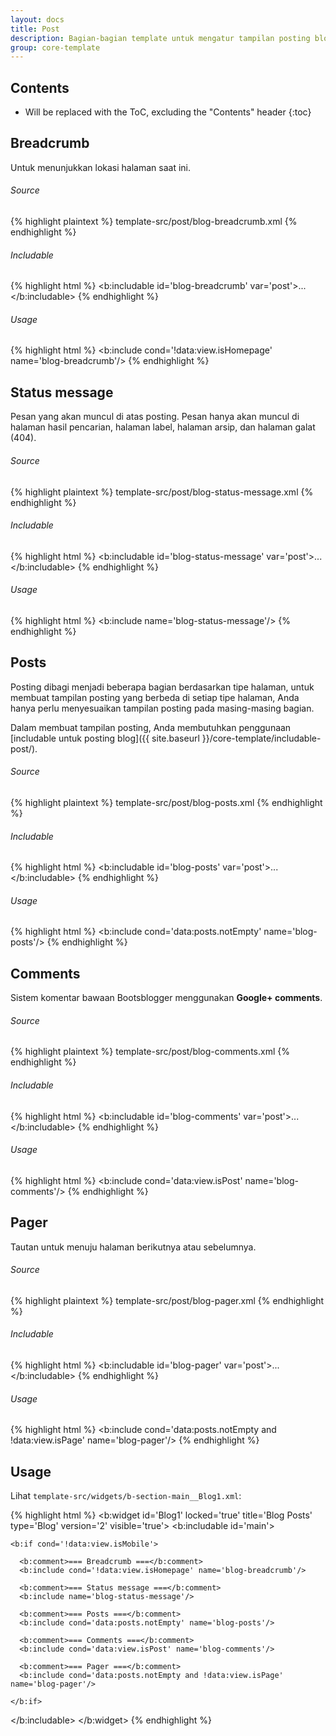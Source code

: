 ```yaml
---
layout: docs
title: Post
description: Bagian-bagian template untuk mengatur tampilan posting blog.
group: core-template
---
```


## Contents

* Will be replaced with the ToC, excluding the "Contents" header
{:toc}

## Breadcrumb

Untuk menunjukkan lokasi halaman saat ini.

###### Source

{% highlight plaintext %}
template-src/post/blog-breadcrumb.xml
{% endhighlight %}

###### Includable

{% highlight html %}
<b:includable id='blog-breadcrumb' var='post'>...</b:includable>
{% endhighlight %}

###### Usage

{% highlight html %}
<b:include cond='!data:view.isHomepage' name='blog-breadcrumb'/>
{% endhighlight %}

## Status message

Pesan yang akan muncul di atas posting. Pesan hanya akan muncul di halaman hasil pencarian, halaman label, halaman arsip, dan halaman galat (404).

###### Source

{% highlight plaintext %}
template-src/post/blog-status-message.xml
{% endhighlight %}

###### Includable

{% highlight html %}
<b:includable id='blog-status-message' var='post'>...</b:includable>
{% endhighlight %}

###### Usage

{% highlight html %}
<b:include name='blog-status-message'/>
{% endhighlight %}

## Posts

Posting dibagi menjadi beberapa bagian berdasarkan tipe halaman, untuk membuat tampilan posting yang berbeda di setiap tipe halaman, Anda hanya perlu menyesuaikan tampilan posting pada masing-masing bagian.

Dalam membuat tampilan posting, Anda membutuhkan penggunaan [includable untuk posting blog]({{ site.baseurl }}/core-template/includable-post/).

###### Source

{% highlight plaintext %}
template-src/post/blog-posts.xml
{% endhighlight %}

###### Includable

{% highlight html %}
<b:includable id='blog-posts' var='post'>...</b:includable>
{% endhighlight %}

###### Usage

{% highlight html %}
<b:include cond='data:posts.notEmpty' name='blog-posts'/>
{% endhighlight %}

## Comments

Sistem komentar bawaan Bootsblogger menggunakan **Google+ comments**.

###### Source

{% highlight plaintext %}
template-src/post/blog-comments.xml
{% endhighlight %}

###### Includable

{% highlight html %}
<b:includable id='blog-comments' var='post'>...</b:includable>
{% endhighlight %}

###### Usage

{% highlight html %}
<b:include cond='data:view.isPost' name='blog-comments'/>
{% endhighlight %}

## Pager

Tautan untuk menuju halaman berikutnya atau sebelumnya.

###### Source

{% highlight plaintext %}
template-src/post/blog-pager.xml
{% endhighlight %}

###### Includable

{% highlight html %}
<b:includable id='blog-pager' var='post'>...</b:includable>
{% endhighlight %}

###### Usage

{% highlight html %}
<b:include cond='data:posts.notEmpty and !data:view.isPage' name='blog-pager'/>
{% endhighlight %}

## Usage

Lihat `template-src/widgets/b-section-main__Blog1.xml`:

{% highlight html %}
<b:widget id='Blog1' locked='true' title='Blog Posts' type='Blog' version='2' visible='true'>
  <b:includable id='main'>

    <b:if cond='!data:view.isMobile'>

      <b:comment>=== Breadcrumb ===</b:comment>
      <b:include cond='!data:view.isHomepage' name='blog-breadcrumb'/>

      <b:comment>=== Status message ===</b:comment>
      <b:include name='blog-status-message'/>

      <b:comment>=== Posts ===</b:comment>
      <b:include cond='data:posts.notEmpty' name='blog-posts'/>

      <b:comment>=== Comments ===</b:comment>
      <b:include cond='data:view.isPost' name='blog-comments'/>

      <b:comment>=== Pager ===</b:comment>
      <b:include cond='data:posts.notEmpty and !data:view.isPage' name='blog-pager'/>

    </b:if>

  </b:includable>
</b:widget>
{% endhighlight %}

